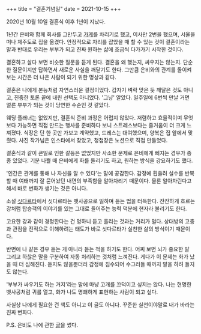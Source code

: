 +++
title = "결혼기념일"
date = 2021-10-15
+++

2020년 10월 10일 결혼식 이후 1년이 지났다.

1년간 은비와 함께 회사를 그만두고 [가게](https://cheesylazy.com/)를 차리기로 했고, 이사만 2번을 했으며, 서울을 떠나 제주도로 집을 옮겼다. 안정적으로 자리를 잡았을 때 할 수 있는 것이 결혼이라는 말과 반대로 우리는 부부가 되고 진짜 원하는 삶에 조금씩 다가가기 시작한 것이다.

결혼하고 살다 보면 비슷한 질문을 듣게 된다. 결혼을 왜 했는지, 싸우지는 않는지. 단순한 질문이지만 답하면서 새로운 사실을 깨닫기도 한다. 그만큼 은비와의 관계를 돌이켜보는 시간은 더 나은 사람이 되기 위한 명상과 같다.

결혼은 나에게 본능처럼 자연스러운 결정이었다. 갑자기 벼락 맞은 듯 깨달은 것도 아니고, 진중한 토론 끝에 내린 선택도 아니었다. '그냥' 알았다. 일주일에 6번씩 만날 거면 얼른 부부가 되는 것이 당연한 수순인 것 같았다.

웨딩 플래너는 없었지만, 결혼식 준비 과정은 어렵지 않았다. 저렴하고 효율적이며 무엇보다 가능하면 직접 만드는 행사를 준비하다 보니 스트레스보다는 즐거움이 더 크게 느껴졌다. 식장은 단 한 곳만 가보고 계약했고, 드레스는 대여했으며, 양복은 집 앞에서 맞췄다. 사진 작가님은 인스타에서 찾았고, 청첩장은 노션으로 직접 만들었다.

결혼식과 같이 큰일로 인한 갈등은 없었지만 사소한 문제로 은비에게 삐지는 경우가 종종 있었다. 기분 나쁠 때 은비에게 화를 돌리기도 하고, 원하는 방식을 강요하기도 했다.

'인간은 관계를 통해 나 자신을 알 수 있다'는 말에 공감한다. 감정에 휩쓸려 실수를 반복할 때 여태까지 잘 묻어놨던 내면의 부족함을 알아차리기 때문이다. 물론 알아차린다고 해서 바로 변화가 생기는 것은 아니다.

소설 [싯다르타](https://ko.wikipedia.org/wiki/%EC%8B%AF%EB%8B%A4%EB%A5%B4%ED%83%80_(%EC%86%8C%EC%84%A4))에서 싯다르타는 뱃사공으로 일하며 듣는 법을 터득한다. 잔잔하게 흐르는 강처럼 탑승객의 이야기를 있는 그대로 들어주는 능력 덕분에 현자라 불리기도 한다.

고요한 강과 같이 경청한다는 건 멍하니 듣고 흘리는 것과는 거리가 멀다. 상대방의 고충과 관점을 전적으로 이해하려는 태도가 바로 싯다르타가 실천한 삶의 방식이기 때문이다.

반면에 나 같은 경우 듣는 게 아니라 듣는 척을 하기도 한다. 어찌 보면 뇌가 중요한 말 그리고 하찮은 말을 구분하여 자동 처리하는 것처럼 느껴진다. 게다가 이 문제는 화가 났을 때 더 심해진다. 듣지도 않을뿐더러 감정에 침수되어 수그러들 때까지 말을 하려 들지도 않는다.

'부부가 싸우기도 하는 거지'라는 말에 마냥 고개를 끄덕이고 싶지는 않다. 나는 현명한 뱃사공처럼 귀를 열고, 화가 나도 명쾌하게 표현하는 사람이 되고 싶다.

사실상 나에게 필요한 건 책도 아니고 이 글도 아니다. 꾸준한 실천이야말로 내가 바라는 진짜 변화다.

P.S. 은비도 나에 관한 [글](https://m.blog.naver.com/rhdmsql100/222542814730)을 썼다.